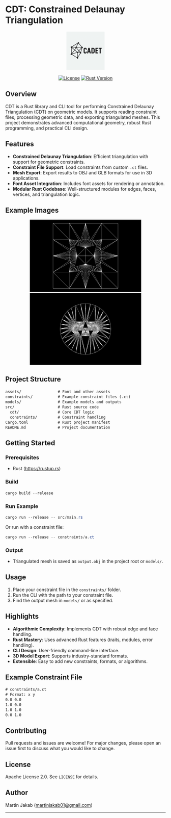 # CDT: Constrained Delaunay Triangulation

<p align="center">
  <img src="assets/logo.png" alt="Project Logo" width="120" />
</p>

<p align="center">
  <a href="https://github.com/yourusername/cdt"><img src="https://img.shields.io/badge/license-Apache%202.0-blue.svg" alt="License"></a>
  <a href="https://github.com/yourusername/cdt"><img src="https://img.shields.io/badge/rust-1.89%2B-orange.svg" alt="Rust Version"></a>
</p>

## Overview

CDT is a Rust library and CLI tool for performing Constrained Delaunay Triangulation (CDT) on geometric models. It supports reading constraint files, processing geometric data, and exporting triangulated meshes. This project demonstrates advanced computational geometry, robust Rust programming, and practical CLI design.

## Features

- **Constrained Delaunay Triangulation**: Efficient triangulation with support for geometric constraints.
- **Constraint File Support**: Load constraints from custom `.ct` files.
- **Mesh Export**: Export results to OBJ and GLB formats for use in 3D applications.
- **Font Asset Integration**: Includes font assets for rendering or annotation.
- **Modular Rust Codebase**: Well-structured modules for edges, faces, vertices, and triangulation logic.

## Example Images

<p align="center">
  <img src="assets/examples/circle_result.png" alt="Triangulation Output" width="350" />
  <img src="assets/examples/olympics_result.png" alt="Triangulation Output" width="350" />
</p>

## Project Structure

```
assets/                # Font and other assets
constraints/           # Example constraint files (.ct)
models/                # Example models and outputs
src/                   # Rust source code
  cdt/                 # Core CDT logic
  constraints/         # Constraint handling
Cargo.toml             # Rust project manifest
README.md              # Project documentation
```

## Getting Started

### Prerequisites

- Rust (https://rustup.rs)

### Build

```powershell
cargo build --release
```

### Run Example

```powershell
cargo run --release -- src/main.rs
```

Or run with a constraint file:

```powershell
cargo run --release -- constraints/a.ct
```

### Output

- Triangulated mesh is saved as `output.obj` in the project root or `models/`.

## Usage

1. Place your constraint file in the `constraints/` folder.
2. Run the CLI with the path to your constraint file.
3. Find the output mesh in `models/` or as specified.

## Highlights

- **Algorithmic Complexity**: Implements CDT with robust edge and face handling.
- **Rust Mastery**: Uses advanced Rust features (traits, modules, error handling).
- **CLI Design**: User-friendly command-line interface.
- **3D Model Export**: Supports industry-standard formats.
- **Extensible**: Easy to add new constraints, formats, or algorithms.

## Example Constraint File

```text
# constraints/a.ct
# Format: x y
0.0 0.0
1.0 0.0
1.0 1.0
0.0 1.0
```

## Contributing

Pull requests and issues are welcome! For major changes, please open an issue first to discuss what you would like to change.

## License

Apache License 2.0. See `LICENSE` for details.

## Author

Martin Jakab (martinjakab01@gmail.com)

---
